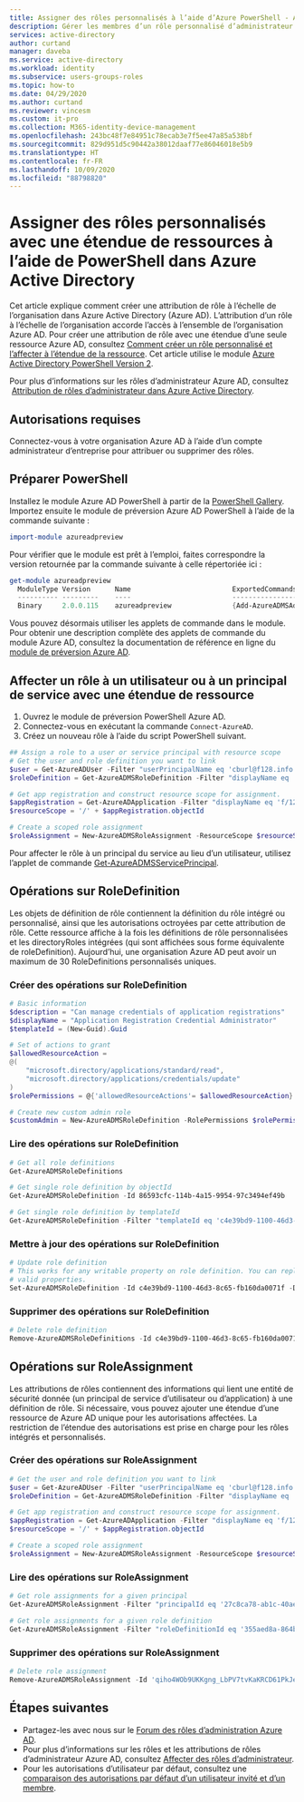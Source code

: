 ```yaml
---
title: Assigner des rôles personnalisés à l’aide d’Azure PowerShell - Azure AD | Microsoft Docs
description: Gérer les membres d’un rôle personnalisé d’administrateur Azure AD avec Azure PowerShell.
services: active-directory
author: curtand
manager: daveba
ms.service: active-directory
ms.workload: identity
ms.subservice: users-groups-roles
ms.topic: how-to
ms.date: 04/29/2020
ms.author: curtand
ms.reviewer: vincesm
ms.custom: it-pro
ms.collection: M365-identity-device-management
ms.openlocfilehash: 243bc48f7e84951c78ecab3e7f5ee47a85a538bf
ms.sourcegitcommit: 829d951d5c90442a38012daaf77e86046018e5b9
ms.translationtype: HT
ms.contentlocale: fr-FR
ms.lasthandoff: 10/09/2020
ms.locfileid: "88798820"
---
```

# <a name="assign-custom-roles-with-resource-scope-using-powershell-in-azure-active-directory"></a>Assigner des rôles personnalisés avec une étendue de ressources à l’aide de PowerShell dans Azure Active Directory

Cet article explique comment créer une attribution de rôle à l’échelle de l’organisation dans Azure Active Directory (Azure AD). L’attribution d’un rôle à l’échelle de l’organisation accorde l’accès à l’ensemble de l’organisation Azure AD. Pour créer une attribution de rôle avec une étendue d’une seule ressource Azure AD, consultez [Comment créer un rôle personnalisé et l’affecter à l’étendue de la ressource](roles-create-custom.md). Cet article utilise le module [Azure Active Directory PowerShell Version 2](/powershell/module/azuread/?view=azureadps-2.0#directory_roles).

Pour plus d’informations sur les rôles d’administrateur Azure AD, consultez  [Attribution de rôles d’administrateur dans Azure Active Directory](directory-assign-admin-roles.md).

## <a name="required-permissions"></a>Autorisations requises

Connectez-vous à votre organisation Azure AD à l’aide d’un compte administrateur d’entreprise pour attribuer ou supprimer des rôles.

## <a name="prepare-powershell"></a>Préparer PowerShell

Installez le module Azure AD PowerShell à partir de la [PowerShell Gallery](https://www.powershellgallery.com/packages/AzureADPreview/2.0.0.17). Importez ensuite le module de préversion Azure AD PowerShell à l’aide de la commande suivante :

``` PowerShell
import-module azureadpreview
```

Pour vérifier que le module est prêt à l’emploi, faites correspondre la version retournée par la commande suivante à celle répertoriée ici :

``` PowerShell
get-module azureadpreview
  ModuleType Version      Name                         ExportedCommands
  ---------- ---------    ----                         ----------------
  Binary     2.0.0.115    azureadpreview               {Add-AzureADMSAdministrati...}
```

Vous pouvez désormais utiliser les applets de commande dans le module. Pour obtenir une description complète des applets de commande du module Azure AD, consultez la documentation de référence en ligne du [module de préversion Azure AD](https://www.powershellgallery.com/packages/AzureADPreview/2.0.0.17).

## <a name="assign-a-role-to-a-user-or-service-principal-with-resource-scope"></a>Affecter un rôle à un utilisateur ou à un principal de service avec une étendue de ressource

1. Ouvrez le module de préversion PowerShell Azure AD.
1. Connectez-vous en exécutant la commande `Connect-AzureAD`.
1. Créez un nouveau rôle à l’aide du script PowerShell suivant.

``` PowerShell
## Assign a role to a user or service principal with resource scope
# Get the user and role definition you want to link
$user = Get-AzureADUser -Filter "userPrincipalName eq 'cburl@f128.info'"
$roleDefinition = Get-AzureADMSRoleDefinition -Filter "displayName eq 'Application Support Administrator'"

# Get app registration and construct resource scope for assignment.
$appRegistration = Get-AzureADApplication -Filter "displayName eq 'f/128 Filter Photos'"
$resourceScope = '/' + $appRegistration.objectId

# Create a scoped role assignment
$roleAssignment = New-AzureADMSRoleAssignment -ResourceScope $resourceScope -RoleDefinitionId $roleDefinition.Id -PrincipalId $user.objectId
```

Pour affecter le rôle à un principal du service au lieu d’un utilisateur, utilisez l’applet de commande [Get-AzureADMSServicePrincipal](/powershell/module/azuread/get-azureadserviceprincipal?view=azureadps-2.0).

## <a name="operations-on-roledefinition"></a>Opérations sur RoleDefinition

Les objets de définition de rôle contiennent la définition du rôle intégré ou personnalisé, ainsi que les autorisations octroyées par cette attribution de rôle. Cette ressource affiche à la fois les définitions de rôle personnalisées et les directoryRoles intégrées (qui sont affichées sous forme équivalente de roleDefinition). Aujourd’hui, une organisation Azure AD peut avoir un maximum de 30 RoleDefinitions personnalisés uniques.

### <a name="create-operations-on-roledefinition"></a>Créer des opérations sur RoleDefinition

``` PowerShell
# Basic information
$description = "Can manage credentials of application registrations"
$displayName = "Application Registration Credential Administrator"
$templateId = (New-Guid).Guid

# Set of actions to grant
$allowedResourceAction =
@(
    "microsoft.directory/applications/standard/read",
    "microsoft.directory/applications/credentials/update"
)
$rolePermissions = @{'allowedResourceActions'= $allowedResourceAction}

# Create new custom admin role
$customAdmin = New-AzureADMSRoleDefinition -RolePermissions $rolePermissions -DisplayName $displayName -Description $description -TemplateId $templateId -IsEnabled $true
```

### <a name="read-operations-on-roledefinition"></a>Lire des opérations sur RoleDefinition

``` PowerShell
# Get all role definitions
Get-AzureADMSRoleDefinitions

# Get single role definition by objectId
Get-AzureADMSRoleDefinition -Id 86593cfc-114b-4a15-9954-97c3494ef49b

# Get single role definition by templateId
Get-AzureADMSRoleDefinition -Filter "templateId eq 'c4e39bd9-1100-46d3-8c65-fb160da0071f'"
```

### <a name="update-operations-on-roledefinition"></a>Mettre à jour des opérations sur RoleDefinition

``` PowerShell
# Update role definition
# This works for any writable property on role definition. You can replace display name with other
# valid properties.
Set-AzureADMSRoleDefinition -Id c4e39bd9-1100-46d3-8c65-fb160da0071f -DisplayName "Updated DisplayName"
```

### <a name="delete-operations-on-roledefinition"></a>Supprimer des opérations sur RoleDefinition

``` PowerShell
# Delete role definition
Remove-AzureADMSRoleDefinitions -Id c4e39bd9-1100-46d3-8c65-fb160da0071f
```

## <a name="operations-on-roleassignment"></a>Opérations sur RoleAssignment

Les attributions de rôles contiennent des informations qui lient une entité de sécurité donnée (un principal de service d’utilisateur ou d’application) à une définition de rôle. Si nécessaire, vous pouvez ajouter une étendue d’une ressource de Azure AD unique pour les autorisations affectées.  La restriction de l’étendue des autorisations est prise en charge pour les rôles intégrés et personnalisés.

### <a name="create-operations-on-roleassignment"></a>Créer des opérations sur RoleAssignment

``` PowerShell
# Get the user and role definition you want to link
$user = Get-AzureADUser -Filter "userPrincipalName eq 'cburl@f128.info'"
$roleDefinition = Get-AzureADMSRoleDefinition -Filter "displayName eq 'Application Support Administrator'"

# Get app registration and construct resource scope for assignment.
$appRegistration = Get-AzureADApplication -Filter "displayName eq 'f/128 Filter Photos'"
$resourceScope = '/' + $appRegistration.objectId

# Create a scoped role assignment
$roleAssignment = New-AzureADMSRoleAssignment -ResourceScope $resourceScope -RoleDefinitionId $roleDefinition.Id -PrincipalId $user.objectId
```

### <a name="read-operations-on-roleassignment"></a>Lire des opérations sur RoleAssignment

``` PowerShell
# Get role assignments for a given principal
Get-AzureADMSRoleAssignment -Filter "principalId eq '27c8ca78-ab1c-40ae-bd1b-eaeebd6f68ac'"

# Get role assignments for a given role definition 
Get-AzureADMSRoleAssignment -Filter "roleDefinitionId eq '355aed8a-864b-4e2b-b225-ea95482e7570'"
```

### <a name="delete-operations-on-roleassignment"></a>Supprimer des opérations sur RoleAssignment

``` PowerShell
# Delete role assignment
Remove-AzureADMSRoleAssignment -Id 'qiho4WOb9UKKgng_LbPV7tvKaKRCD61PkJeKMh7Y458-1'
```

## <a name="next-steps"></a>Étapes suivantes

- Partagez-les avec nous sur le [Forum des rôles d’administration Azure AD](https://feedback.azure.com/forums/169401-azure-active-directory?category_id=166032).
- Pour plus d’informations sur les rôles et les attributions de rôles d’administrateur Azure AD, consultez [Affecter des rôles d’administrateur](directory-assign-admin-roles.md).
- Pour les autorisations d’utilisateur par défaut, consultez une [comparaison des autorisations par défaut d’un utilisateur invité et d’un membre](../fundamentals/users-default-permissions.md).